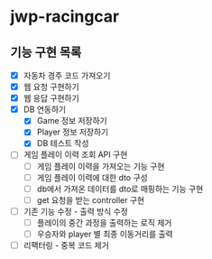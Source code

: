 # jwp-racingcar

## 기능 구현 목록
- [x] 자동차 경주 코드 가져오기
- [x] 웹 요청 구현하기
- [x] 웹 응답 구현하기
- [x] DB 연동하기
  - [x] Game 정보 저장하기
  - [x] Player 정보 저장하기
  - [x] DB 테스트 작성

- [ ] 게임 플레이 이력 조회 API 구현
  - [ ] 게임 플레이 이력을 가져오는 기능 구현
  - [ ] 게임 플레이 이력에 대한 dto 구성
  - [ ] db에서 가져온 데이터를 dto로 매핑하는 기능 구현
  - [ ] get 요청을 받는 controller 구현
- [ ] 기존 기능 수정 - 출력 방식 수정
  - [ ] 플레이의 중간 과정을 출력하는 로직 제거
  - [ ] 우승자와 player 별 최종 이동거리를 출력
- [ ] 리팩터링 - 중복 코드 제거
